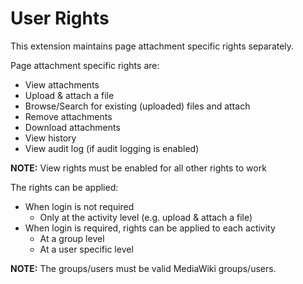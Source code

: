 # User Rights #

This extension maintains page attachment specific rights separately.

Page attachment specific rights are:

  * View attachments
  * Upload & attach a file
  * Browse/Search for existing (uploaded) files and attach
  * Remove attachments
  * Download attachments
  * View history
  * View audit log (if audit logging is enabled)

**NOTE:** View rights must be enabled for all other rights to work

The rights can be applied:

  * When login is not required
    * Only at the activity level (e.g. upload & attach a file)
  * When login is required, rights can be applied to each activity
    * At a group level
    * At a user specific level

**NOTE:** The groups/users must be valid MediaWiki groups/users.